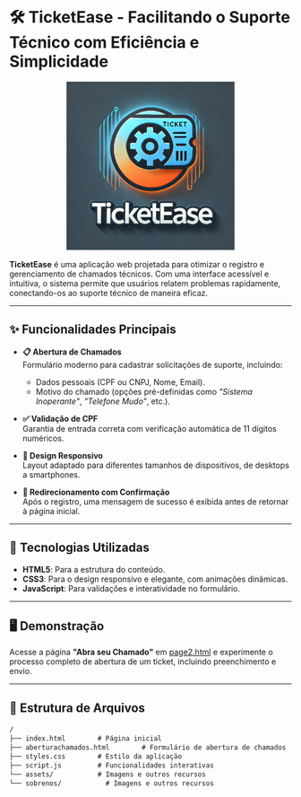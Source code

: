 # 🛠️ TicketEase - Facilitando o Suporte Técnico com Eficiência e Simplicidade

<p align="center">
  <img src="./assets/logo2.png" alt="TicketEase Logo" width="300">
</p>

**TicketEase** é uma aplicação web projetada para otimizar o registro e gerenciamento de chamados técnicos. Com uma interface acessível e intuitiva, o sistema permite que usuários relatem problemas rapidamente, conectando-os ao suporte técnico de maneira eficaz.

---

## ✨ Funcionalidades Principais

- **📋 Abertura de Chamados**  
  Formulário moderno para cadastrar solicitações de suporte, incluindo:  
  - Dados pessoais (CPF ou CNPJ, Nome, Email).  
  - Motivo do chamado (opções pré-definidas como *"Sistema Inoperante"*, *"Telefone Mudo"*, etc.).  

- **✅ Validação de CPF**  
  Garantia de entrada correta com verificação automática de 11 dígitos numéricos.

- **📱 Design Responsivo**  
  Layout adaptado para diferentes tamanhos de dispositivos, de desktops a smartphones.

- **🔄 Redirecionamento com Confirmação**  
  Após o registro, uma mensagem de sucesso é exibida antes de retornar à página inicial.

---

## 🚀 Tecnologias Utilizadas

- **HTML5**: Para a estrutura do conteúdo.  
- **CSS3**: Para o design responsivo e elegante, com animações dinâmicas.  
- **JavaScript**: Para validações e interatividade no formulário.  

---

## 🖥️ Demonstração

Acesse a página **"Abra seu Chamado"** em [page2.html](./page2.html) e experimente o processo completo de abertura de um ticket, incluindo preenchimento e envio.

---

## 📂 Estrutura de Arquivos

```plaintext
/ 
├── index.html        # Página inicial
├── aberturachamados.html        # Formulário de abertura de chamados
├── styles.css        # Estilo da aplicação
├── script.js         # Funcionalidades interativas
└── assets/           # Imagens e outros recursos
└── sobrenos/           # Imagens e outros recursos








